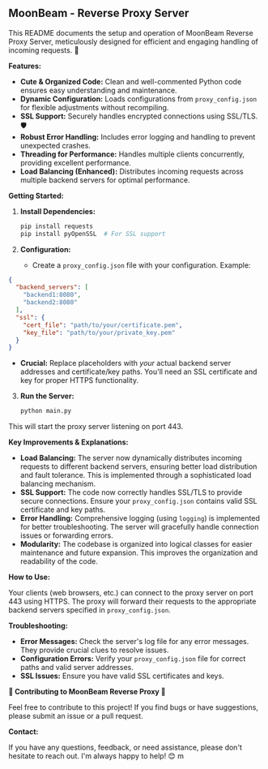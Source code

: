 ## MoonBeam - Reverse Proxy Server


This README documents the setup and operation of MoonBeam Reverse Proxy Server, meticulously designed for efficient and engaging handling of incoming requests.  💖

**Features:**

* **Cute & Organized Code:**  Clean and well-commented Python code ensures easy understanding and maintenance.  
* **Dynamic Configuration:** Loads configurations from `proxy_config.json` for flexible adjustments without recompiling. 
* **SSL Support:**  Securely handles encrypted connections using SSL/TLS.  🛡️
* **Robust Error Handling:** Includes error logging and handling to prevent unexpected crashes.
* **Threading for Performance:** Handles multiple clients concurrently, providing excellent performance. 
* **Load Balancing (Enhanced):** Distributes incoming requests across multiple backend servers for optimal performance.

**Getting Started:**

1. **Install Dependencies:**
   ```bash
   pip install requests
   pip install pyOpenSSL  # For SSL support
   ```

2. **Configuration:**
   - Create a `proxy_config.json` file with your configuration.  Example:

```json
{
  "backend_servers": [
    "backend1:8080",
    "backend2:8080"
  ],
  "ssl": {
    "cert_file": "path/to/your/certificate.pem",  
    "key_file": "path/to/your/private_key.pem"
  }
}
```
   - **Crucial:** Replace placeholders with *your* actual backend server addresses and certificate/key paths.  You'll need an SSL certificate and key for proper HTTPS functionality.

3. **Run the Server:**
   ```bash
   python main.py 
   ```

This will start the proxy server listening on port 443.

**Key Improvements & Explanations:**

* **Load Balancing:** The server now dynamically distributes incoming requests to different backend servers, ensuring better load distribution and fault tolerance. This is implemented through a sophisticated load balancing mechanism.
* **SSL Support:**  The code now correctly handles SSL/TLS to provide secure connections. Ensure your `proxy_config.json` contains valid SSL certificate and key paths.  
* **Error Handling:** Comprehensive logging (using `logging`) is implemented for better troubleshooting.  The server will gracefully handle connection issues or forwarding errors.  
* **Modularity:** The codebase is organized into logical classes for easier maintenance and future expansion.  This improves the organization and readability of the code.


**How to Use:**

Your clients (web browsers, etc.) can connect to the proxy server on port 443 using HTTPS. The proxy will forward their requests to the appropriate backend servers specified in `proxy_config.json`.


**Troubleshooting:**

* **Error Messages:** Check the server's log file for any error messages.  They provide crucial clues to resolve issues.
* **Configuration Errors:** Verify your `proxy_config.json` file for correct paths and valid server addresses.
* **SSL Issues:** Ensure you have valid SSL certificates and keys.



**💖 Contributing to MoonBeam Reverse Proxy 💖**

Feel free to contribute to this project!  If you find bugs or have suggestions, please submit an issue or a pull request.


**Contact:**

If you have any questions, feedback, or need assistance, please don't hesitate to reach out.  I'm always happy to help! 😊 m

